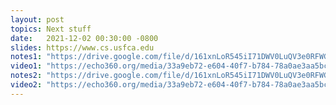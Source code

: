 ```yaml
---
layout: post
topics: Next stuff
date:   2021-12-02 00:30:00 -0800
slides: https://www.cs.usfca.edu
notes1: "https://drive.google.com/file/d/161xnLoR545iI71DWV0LuQV3e0RFWGSL4/view?usp=sharing"
video1: "https://echo360.org/media/33a9eb72-e604-40f7-b784-78a0ae3aa5bc"
notes2: "https://drive.google.com/file/d/161xnLoR545iI71DWV0LuQV3e0RFWGSL4/view?usp=sharing"
video2: "https://echo360.org/media/33a9eb72-e604-40f7-b784-78a0ae3aa5bc"
---
```


